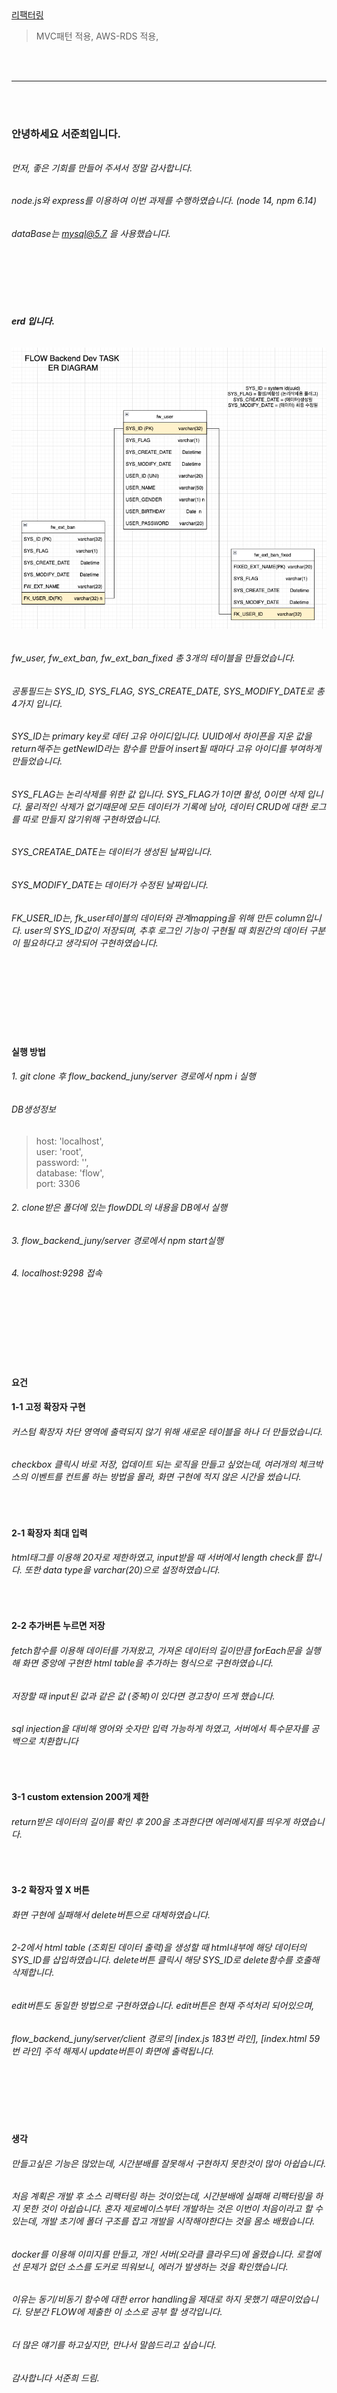 <br>
<br>

[리팩터링](https://github.com/aOvOb/flow_backend_juny_refactoring)

> MVC패턴 적용, AWS-RDS 적용, 

<br>
<br>

---

<br>
<br>  

### 안녕하세요 서준희입니다.
###### 
###### 먼저, 좋은 기회를 만들어 주셔서 정말 감사합니다.
###### node.js와 express를 이용하여 이번 과제를 수행하였습니다. (node 14, npm 6.14)
###### dataBase는 mysql@5.7 을 사용했습니다.
  
<br>
<br>
<br>
<br>
   
##### erd 입니다.
######    
###### ![erd](image/erd.png)
###### 
###### fw_user, fw_ext_ban, fw_ext_ban_fixed 총 3개의 테이블을 만들었습니다.  
###### 공통필드는 SYS_ID, SYS_FLAG, SYS_CREATE_DATE, SYS_MODIFY_DATE로 총 4가지 입니다.    
###### SYS_ID는 primary key로 데터 고유 아이디입니다. UUID에서 하이픈을 지운 값을 return해주는 getNewID라는 함수를 만들어 insert될 때마다 고유 아이디를 부여하게 만들었습니다.  
###### SYS_FLAG는 논리삭제를 위한 값 입니다. SYS_FLAG가 1이면 활성, 0이면 삭제 입니다. 물리적인 삭제가 없기때문에 모든 데이터가 기록에 남아, 데이터 CRUD에 대한 로그를 따로 만들지 않기위해 구현하였습니다.
###### SYS_CREATAE_DATE는 데이터가 생성된 날짜입니다. 
###### SYS_MODIFY_DATE는 데이터가 수정된 날짜입니다.
###### FK_USER_ID는, fk_user테이블의 데이터와 관계mapping을 위해 만든 column입니다. user의 SYS_ID값이 저장되며, 추후 로그인 기능이 구현될 때 회원간의 데이터 구분이 필요하다고 생각되어 구현하였습니다.


<br>
<br>
<br>
<br>
<br>
<br>


#### 실행 방법
###### 1. git clone 후 flow_backend_juny/server 경로에서 npm i 실행  
###### DB생성정보 
> host: 'localhost',  
  user: 'root',  
  password: '',  
  database: 'flow',  
  port: 3306
###### 2. clone받은 폴더에 있는 flowDDL의 내용을 DB에서 실행  
###### 3. flow_backend_juny/server 경로에서 npm start실행
###### 4. localhost:9298 접속




<br>
<br>
<br>
<br>
<br>
<br>


#### 요건
<!-- ![고정 확장자 구현 소스]() -->
#### 1-1 고정 확장자 구현
###### 커스텀 확장자 차단 영역에 출력되지 않기 위해 새로운 테이블을 하나 더 만들었습니다.
###### checkbox 클릭시 바로 저장, 업데이트 되는 로직을 만들고 싶었는데, 여러개의 체크박스의 이벤트를 컨트롤 하는 방법을 몰라, 화면 구현에 적지 않은 시간을 썼습니다.  
<!-- ###### checkbox 클릭시 해당 영역의 value가 변경되도록 만들었는데, 생각했던 것과는 다르게 클릭하는 순간 onclick이벤트를 발생시키고, 값을 변경하여 의도한것과는 반대로 작동하였습니다.  -->
<!-- ###### 체크박스별 이벤트 발생시키는 법을 몰라 결국 체크박스 각각 아이디를 만들고 각각 onclick event를 매핑해주는 소위말하는 노가다를 했습니다. -->

<br>

<!-- ![확장자 최대 입력 소스]() -->
#### 2-1 확장자 최대 입력
###### html태그를 이용해 20자로 제한하였고, input받을 때 서버에서 length check를 합니다. 또한 data type을 varchar(20)으로 설정하였습니다.  

<br>

<!-- ![저장로직 + 추가된 테이블 그리는 소스]() -->
#### 2-2 추가버튼 누르면 저장
###### fetch함수를 이용해 데이터를 가져왔고, 가져온 데이터의 길이만큼 forEach문을 실행해 화면 중앙에 구현한 html table을 추가하는 형식으로 구현하였습니다.  
###### 저장할 때 input된 값과 같은 값 (중복)이 있다면 경고창이 뜨게 했습니다. 
###### sql injection을 대비해 영어와 숫자만 입력 가능하게 하였고, 서버에서 특수문자를 공백으로 치환합니다  

<br>

<!-- ![arr length check 소스]() -->
#### 3-1 custom extension 200개 제한
###### return받은 데이터의 길이를 확인 후 200을 초과한다면 에러메세지를 띄우게 하였습니다.  

<br>

#### 3-2 확장자 옆 X 버튼
###### 화면 구현에 실패해서 delete버튼으로 대체하였습니다.  
###### 2-2에서 html table (조회된 데이터 출력)을 생성할 때 html내부에 해당 데이터의 SYS_ID를 삽입하였습니다. delete버튼 클릭시 해당 SYS_ID로 delete함수를 호출해 삭제합니다.  
###### edit버튼도 동일한 방법으로 구현하였습니다. edit버튼은 현재 주석처리 되어있으며,  
###### flow_backend_juny/server/client 경로의 [index.js 183번 라인], [index.html 59번 라인] 주석 해제시 update버튼이 화면에 출력됩니다.

<br>
<br>
<br>
<br>

#### 생각
###### 만들고싶은 기능은 많았는데, 시간분배를 잘못해서 구현하지 못한것이 많아 아쉽습니다. 
###### 처음 계획은 개발 후 소스 리팩터링 하는 것이었는데, 시간분배에 실패해 리팩터링을 하지 못한 것이 아쉽습니다. 혼자 제로베이스부터 개발하는 것은 이번이 처음이라고 할 수 있는데, 개발 초기에 폴더 구조를 잡고 개발을 시작해야한다는 것을 몸소 배웠습니다.  
###### docker를 이용해 이미지를 만들고, 개인 서버(오라클 클라우드)에 올렸습니다. 로컬에선 문제가 없던 소스를 도커로 띄워보니, 에러가 발생하는 것을 확인했습니다.  
###### 이유는 동기/비동기 함수에 대한 error handling을 제대로 하지 못했기 때문이었습니다. 당분간 FLOW에 제출한 이 소스로 공부 할 생각입니다.
###### 더 많은 얘기를 하고싶지만, 만나서 말씀드리고 싶습니다.  
###### 감사합니다 서준희 드림.  

